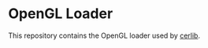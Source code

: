 # OpenGL Loader

This repository contains the OpenGL loader used by [cerlib](https://github.com/cemderv/cerlib).
